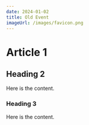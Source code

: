 ```yaml
---
date: 2024-01-02
title: Old Event
imageUrl: /images/favicon.png
---
```


# Article 1

## Heading 2

Here is the content.

### Heading 3

Here is the content.
